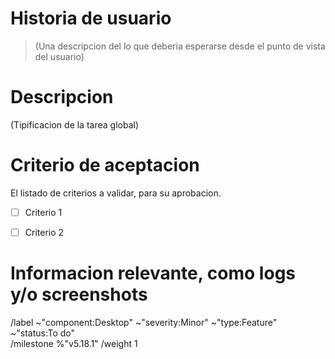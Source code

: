 # Historia de usuario
> (Una descripcion del lo que deberia esperarse desde el punto de vista del usuario)

# Descripcion
(Tipificacion de la tarea global)

# Criterio de aceptacion 
El listado de criterios a validar, para su aprobacion. 
- [ ] Criterio 1
- [ ] Criterio 2


# Informacion relevante, como logs y/o screenshots


/label ~"component:Desktop" ~"severity:Minor" ~"type:Feature" ~"status:To do"  
/milestone %"v5.18.1" 
/weight 1

